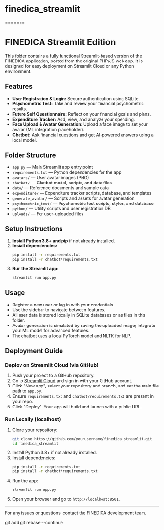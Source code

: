 # finedica_streamlit
=======
# FINEDICA Streamlit Edition

This folder contains a fully functional Streamlit-based version of the FINEDICA application, ported from the original PHP/JS web app. It is designed for easy deployment on Streamlit Cloud or any Python environment.

## Features
- **User Registration & Login:** Secure authentication using SQLite.
- **Psychometric Test:** Take and review your financial psychometric results.
- **Future Self Questionnaire:** Reflect on your financial goals and plans.
- **Expenditure Tracker:** Add, view, and analyze your spending.
- **Face Upload & Avatar Generation:** Upload a face image to set your avatar (ML integration placeholder).
- **Chatbot:** Ask financial questions and get AI-powered answers using a local model.

## Folder Structure

- `app.py` — Main Streamlit app entry point
- `requirements.txt` — Python dependencies for the app
- `avatars/` — User avatar images (PNG)
- `chatbot/` — Chatbot model, scripts, and data files
- `data/` — Reference documents and sample data
- `expenditure/` — Expenditure tracker scripts, database, and templates
- `generate_avatar/` — Scripts and assets for avatar generation
- `psychometric_test/` — Psychometric test scripts, styles, and database
- `python/` — Utility scripts and user registration DB
- `uploads/` — For user-uploaded files

## Setup Instructions

1. **Install Python 3.8+ and pip** if not already installed.
2. **Install dependencies:**
   ```bash
   pip install -r requirements.txt
   pip install -r chatbot/requirements.txt
   ```
3. **Run the Streamlit app:**
   ```bash
   streamlit run app.py
   ```

## Usage
- Register a new user or log in with your credentials.
- Use the sidebar to navigate between features.
- All user data is stored locally in SQLite databases or as files in this folder.
- Avatar generation is simulated by saving the uploaded image; integrate your ML model for advanced features.
- The chatbot uses a local PyTorch model and NLTK for NLP.

## Deployment Guide

### Deploy on Streamlit Cloud (via GitHub)
1. Push your project to a GitHub repository.
2. Go to [Streamlit Cloud](https://streamlit.io/cloud) and sign in with your GitHub account.
3. Click "New app", select your repository and branch, and set the main file path to `app.py`.
4. Ensure `requirements.txt` and `chatbot/requirements.txt` are present in your repo.
5. Click "Deploy". Your app will build and launch with a public URL.

### Run Locally (localhost)
1. Clone your repository:
   ```bash
   git clone https://github.com/yourusername/finedica_streamlit.git
   cd finedica_streamlit
   ```
2. Install Python 3.8+ if not already installed.
3. Install dependencies:
   ```bash
   pip install -r requirements.txt
   pip install -r chatbot/requirements.txt
   ```
4. Run the app:
   ```bash
   streamlit run app.py
   ```
5. Open your browser and go to `http://localhost:8501`.

---
For any issues or questions, contact the FINEDICA development team.

git add <conflicted-files>
git rebase --continue
